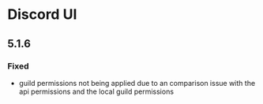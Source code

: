 # Discord UI

## 5.1.6
### Fixed

- guild permissions not being applied due to an comparison issue with the api permissions and the local guild permissions